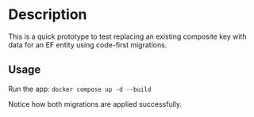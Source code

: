 # Description
This is a quick prototype to test replacing an existing composite key with data for an EF entity using code-first migrations.

## Usage

Run the app:
`docker compose up -d --build`

Notice how both migrations are applied successfully.